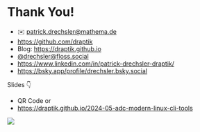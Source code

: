 # Thank You!

- ✉️ patrick.drechsler@mathema.de
- https://github.com/draptik
- Blog: https://draptik.github.io
- [@drechsler@floss.social](https://floss.social/@drechsler)
- https://www.linkedin.com/in/patrick-drechsler-draptik/
- https://bsky.app/profile/drechsler.bsky.social

Slides 👇

- QR Code or
- https://draptik.github.io/2024-05-adc-modern-linux-cli-tools

<img
  class="absolute top-10 right-30 h-70"
  src="/images/slides-adc-24.png"
/>
